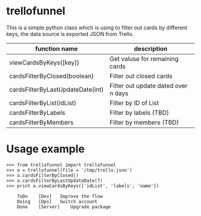 # trellofunnel
This is a simple python class which is using to filter out cards by different keys, the data source is exported JSON from Trello.


|function name               | description                        |
-----------------------------|------------------------------------|
|viewCardsByKeys([key])      | Get valuse for remaining cards       |
|cardsFilterByClosed(boolean)| Filter out closed cards            |
|cardsFilterByLastUpdateDate(int) | Filter out update dated over n days|
|cardsFilterByList(idList)   | Filter by ID of List               | 
|cardsFilterByLabels         | Filter by labels (TBD)             |
|cardsFilterByMembers        | Filter by members (TBD)            |


# Usage example
```
>>> from trellofunnel import trellofunnel
>>> o = trellofunnel(file = '/tmp/trello.json')
>>> o.cardsFilterByClosed()
>>> o.cardsFilterByLastUpdateDate(7)
>>> print o.viewCardsByKeys(['idList', 'labels', 'name'])

	ToDo 	[Dev]	Improve the flow
	Doing 	[Ops]	Switch account
	Done 	[Server]	Upgrade package
```

